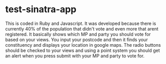 # test-sinatra-app
This is coded in Ruby and Javascript. It was developed because there is currently 40% of the population that didn't vote
and even more that arent registered. It basically shows which MP and party you should vote for based on your views. You 
input your postcode and then it finds your constituency and displays your location in google maps. The radio buttons should 
be checked to your views and using a point system you should get an alert when you press submit with your MP and party to vote
for.

